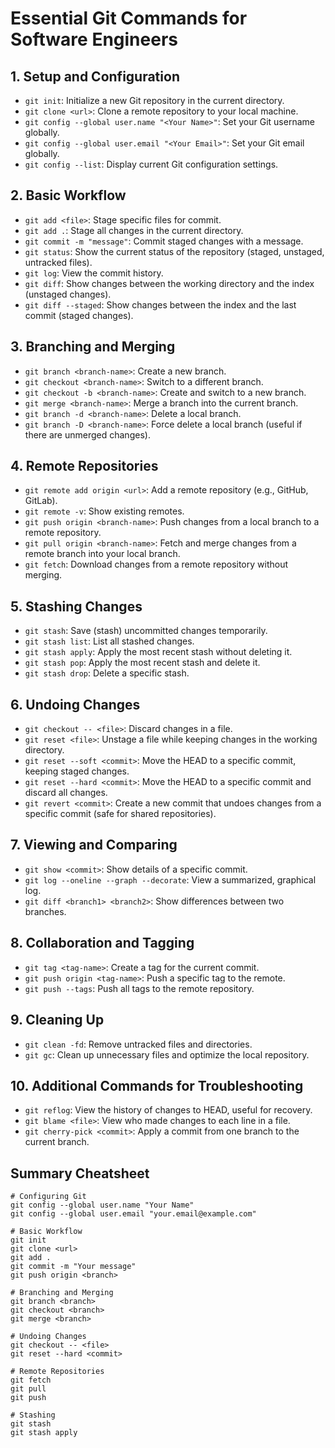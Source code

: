 # Essential Git Commands for Software Engineers

## 1. Setup and Configuration
- `git init`: Initialize a new Git repository in the current directory.
- `git clone <url>`: Clone a remote repository to your local machine.
- `git config --global user.name "<Your Name>"`: Set your Git username globally.
- `git config --global user.email "<Your Email>"`: Set your Git email globally.
- `git config --list`: Display current Git configuration settings.

## 2. Basic Workflow
- `git add <file>`: Stage specific files for commit.
- `git add .`: Stage all changes in the current directory.
- `git commit -m "message"`: Commit staged changes with a message.
- `git status`: Show the current status of the repository (staged, unstaged, untracked files).
- `git log`: View the commit history.
- `git diff`: Show changes between the working directory and the index (unstaged changes).
- `git diff --staged`: Show changes between the index and the last commit (staged changes).

## 3. Branching and Merging
- `git branch <branch-name>`: Create a new branch.
- `git checkout <branch-name>`: Switch to a different branch.
- `git checkout -b <branch-name>`: Create and switch to a new branch.
- `git merge <branch-name>`: Merge a branch into the current branch.
- `git branch -d <branch-name>`: Delete a local branch.
- `git branch -D <branch-name>`: Force delete a local branch (useful if there are unmerged changes).

## 4. Remote Repositories
- `git remote add origin <url>`: Add a remote repository (e.g., GitHub, GitLab).
- `git remote -v`: Show existing remotes.
- `git push origin <branch-name>`: Push changes from a local branch to a remote repository.
- `git pull origin <branch-name>`: Fetch and merge changes from a remote branch into your local branch.
- `git fetch`: Download changes from a remote repository without merging.

## 5. Stashing Changes
- `git stash`: Save (stash) uncommitted changes temporarily.
- `git stash list`: List all stashed changes.
- `git stash apply`: Apply the most recent stash without deleting it.
- `git stash pop`: Apply the most recent stash and delete it.
- `git stash drop`: Delete a specific stash.

## 6. Undoing Changes
- `git checkout -- <file>`: Discard changes in a file.
- `git reset <file>`: Unstage a file while keeping changes in the working directory.
- `git reset --soft <commit>`: Move the HEAD to a specific commit, keeping staged changes.
- `git reset --hard <commit>`: Move the HEAD to a specific commit and discard all changes.
- `git revert <commit>`: Create a new commit that undoes changes from a specific commit (safe for shared repositories).

## 7. Viewing and Comparing
- `git show <commit>`: Show details of a specific commit.
- `git log --oneline --graph --decorate`: View a summarized, graphical log.
- `git diff <branch1> <branch2>`: Show differences between two branches.

## 8. Collaboration and Tagging
- `git tag <tag-name>`: Create a tag for the current commit.
- `git push origin <tag-name>`: Push a specific tag to the remote.
- `git push --tags`: Push all tags to the remote repository.

## 9. Cleaning Up
- `git clean -fd`: Remove untracked files and directories.
- `git gc`: Clean up unnecessary files and optimize the local repository.

## 10. Additional Commands for Troubleshooting
- `git reflog`: View the history of changes to HEAD, useful for recovery.
- `git blame <file>`: View who made changes to each line in a file.
- `git cherry-pick <commit>`: Apply a commit from one branch to the current branch.

## Summary Cheatsheet

```plaintext
# Configuring Git
git config --global user.name "Your Name"
git config --global user.email "your.email@example.com"

# Basic Workflow
git init
git clone <url>
git add .
git commit -m "Your message"
git push origin <branch>

# Branching and Merging
git branch <branch>
git checkout <branch>
git merge <branch>

# Undoing Changes
git checkout -- <file>
git reset --hard <commit>

# Remote Repositories
git fetch
git pull
git push

# Stashing
git stash
git stash apply